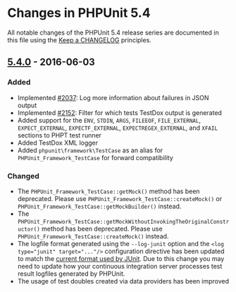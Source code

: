 # Changes in PHPUnit 5.4

All notable changes of the PHPUnit 5.4 release series are documented in this file using the [Keep a CHANGELOG](http://keepachangelog.com/) principles.

## [5.4.0] - 2016-06-03

### Added

* Implemented [#2037](https://github.com/sebastianbergmann/phpunit/issues/2037): Log more information about failures in JSON output
* Implemented [#2152](https://github.com/sebastianbergmann/phpunit/issues/2152): Filter for which tests TestDox output is generated
* Added support for the `ENV`, `STDIN`, `ARGS`, `FILEEOF`, `FILE_EXTERNAL`, `EXPECT_EXTERNAL`, `EXPECTF_EXTERNAL`, `EXPECTREGEX_EXTERNAL`, and `XFAIL` sections to PHPT test runner
* Added TestDox XML logger
* Added `phpunit\framework\TestCase` as an alias for `PHPUnit_Framework_TestCase` for forward compatibility

### Changed

* The `PHPUnit_Framework_TestCase::getMock()` method has been deprecated. Please use `PHPUnit_Framework_TestCase::createMock()` or `PHPUnit_Framework_TestCase::getMockBuilder()` instead.
* The `PHPUnit_Framework_TestCase::getMockWithoutInvokingTheOriginalConstructor()` method has been deprecated. Please use `PHPUnit_Framework_TestCase::createMock()` instead.
* The logfile format generated using the `--log-junit` option and the `<log type="junit" target="..."/>` configuration directive has been updated to match the [current format used by JUnit](http://llg.cubic.org/docs/junit/). Due to this change you may need to update how your continuous integration server processes test result logfiles generated by PHPUnit.
* The usage of test doubles created via data providers has been improved

[5.4.0]: https://github.com/sebastianbergmann/phpunit/compare/5.3...5.4.0

